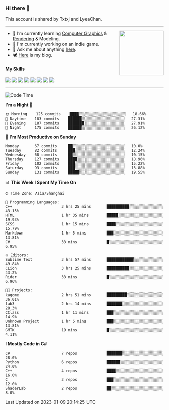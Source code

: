 ### Hi there 👋

This account is shared by Txtxj and LyeaChan.

---

<img align="right" height="141" src="https://github-readme-stats.vercel.app/api?username=txtxj&theme=tokyonight&show_icons=true&count_private=true">

- 🌱 I’m currently learning [Computer Graphics](https://github.com/txtxj/GAMES101) & [Rendering](https://github.com/txtxj/GAMES202) & 
Modeling.
- 🐶 I'm currently working on an indie game.
- 💬 Ask me about anything [here](https://github.com/txtxj/txtxj/issues).
- 🕊️ [Here](https://txtxj.top) is my blog.

#### My Skills

![](https://img.shields.io/badge/C%23-239120?logo=csharp&logoColor=fff)
![](https://img.shields.io/badge/Unity-000000?logo=unity&logoColor=fff)
![](https://img.shields.io/badge/Python-3e74a2?logo=python&logoColor=fff)
![](https://img.shields.io/badge/C++-65318e?logo=cplusplus&logoColor=fff)
![](https://img.shields.io/badge/C-5654a2?logo=c&logoColor=fff)
![](https://img.shields.io/badge/Blender-f5792a?logo=blender&logoColor=fff)
![](https://img.shields.io/badge/OpenJDK-ffffff?logo=openjdk&logoColor=000)
![](https://img.shields.io/badge/SQL-cc2927?logo=microsoftsqlserver&logoColor=fff)

---

<!--START_SECTION:waka-->
![Code Time](http://img.shields.io/badge/Code%20Time-626%20hrs%2028%20mins-blue)

**I'm a Night 🦉** 

```text
🌞 Morning    125 commits    ████░░░░░░░░░░░░░░░░░░░░░   18.66% 
🌆 Daytime    183 commits    ██████░░░░░░░░░░░░░░░░░░░   27.31% 
🌃 Evening    187 commits    ███████░░░░░░░░░░░░░░░░░░   27.91% 
🌙 Night      175 commits    ██████░░░░░░░░░░░░░░░░░░░   26.12%

```
📅 **I'm Most Productive on Sunday** 

```text
Monday       67 commits     ██░░░░░░░░░░░░░░░░░░░░░░░   10.0% 
Tuesday      82 commits     ███░░░░░░░░░░░░░░░░░░░░░░   12.24% 
Wednesday    68 commits     ██░░░░░░░░░░░░░░░░░░░░░░░   10.15% 
Thursday     127 commits    ████░░░░░░░░░░░░░░░░░░░░░   18.96% 
Friday       102 commits    ███░░░░░░░░░░░░░░░░░░░░░░   15.22% 
Saturday     93 commits     ███░░░░░░░░░░░░░░░░░░░░░░   13.88% 
Sunday       131 commits    █████░░░░░░░░░░░░░░░░░░░░   19.55%

```


📊 **This Week I Spent My Time On** 

```text
⌚︎ Time Zone: Asia/Shanghai

💬 Programming Languages: 
C++                      3 hrs 25 mins       ██████████░░░░░░░░░░░░░░░   43.15% 
HTML                     1 hr 35 mins        █████░░░░░░░░░░░░░░░░░░░░   19.93% 
SCSS                     1 hr 15 mins        ████░░░░░░░░░░░░░░░░░░░░░   15.79% 
Markdown                 1 hr 5 mins         ███░░░░░░░░░░░░░░░░░░░░░░   13.81% 
C#                       33 mins             █░░░░░░░░░░░░░░░░░░░░░░░░   6.95%

🔥 Editors: 
Sublime Text             3 hrs 57 mins       ████████████░░░░░░░░░░░░░   49.84% 
CLion                    3 hrs 25 mins       ██████████░░░░░░░░░░░░░░░   43.2% 
Rider                    33 mins             █░░░░░░░░░░░░░░░░░░░░░░░░   6.96%

🐱‍💻 Projects: 
kagome                   2 hrs 51 mins       █████████░░░░░░░░░░░░░░░░   36.01% 
lab3                     2 hrs 14 mins       ███████░░░░░░░░░░░░░░░░░░   28.3% 
CClass                   1 hr 11 mins        ███░░░░░░░░░░░░░░░░░░░░░░   14.9% 
Unknown Project          1 hr 5 mins         ███░░░░░░░░░░░░░░░░░░░░░░   13.81% 
GMTK                     19 mins             █░░░░░░░░░░░░░░░░░░░░░░░░   4.11%

```

**I Mostly Code in C#** 

```text
C#                       7 repos             ███████░░░░░░░░░░░░░░░░░░   28.0% 
Python                   6 repos             ██████░░░░░░░░░░░░░░░░░░░   24.0% 
C++                      4 repos             ████░░░░░░░░░░░░░░░░░░░░░   16.0% 
C                        3 repos             ███░░░░░░░░░░░░░░░░░░░░░░   12.0% 
ShaderLab                2 repos             ██░░░░░░░░░░░░░░░░░░░░░░░   8.0%

```



 Last Updated on 2023-01-09 20:14:25 UTC
<!--END_SECTION:waka-->
